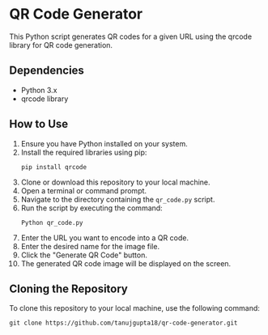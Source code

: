 # QR Code Generator

This Python script generates QR codes for a given URL using the qrcode library for QR code generation.

## Dependencies

- Python 3.x
- qrcode library

## How to Use

1. Ensure you have Python installed on your system.
2. Install the required libraries using pip:
   ```
   pip install qrcode
   ```
3. Clone or download this repository to your local machine.
4. Open a terminal or command prompt.
5. Navigate to the directory containing the `qr_code.py` script.
6. Run the script by executing the command:
   ```
   Python qr_code.py
   ```
7. Enter the URL you want to encode into a QR code.
8. Enter the desired name for the image file.
9. Click the "Generate QR Code" button.
10. The generated QR code image will be displayed on the screen.

## Cloning the Repository

To clone this repository to your local machine, use the following command:

```
git clone https://github.com/tanujgupta18/qr-code-generator.git
```
